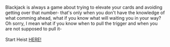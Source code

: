 Blackjack is always a game about trying to elevate your cards and avoiding getting over that number- that's only when you don't have the knowledge of what comming ahead, what if you know what will waiting you in your way? Oh sorry, I mean what if you know when to pull the trigger and when you are not supposed to pull it-  
&nbsp;  
Start Heist [HERE!](http://103.178.153.113:40005)